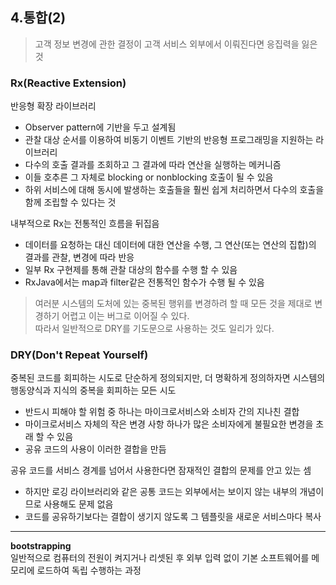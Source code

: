 ## 4.통합(2)  

> 고객 정보 변경에 관한 결정이 고객 서비스 외부에서 이뤄진다면 응집력을 잃은 것   

### Rx(Reactive Extension)  
반응형 확장 라이브러리   
- Observer pattern에 기반을 두고 설계됨  
- 관찰 대상 순서를 이용하여 비동기 이벤트 기반의 반응형 프로그래밍을 지원하는 라이브러리  
- 다수의 호출 결과를 조회하고 그 결과에 따라 연산을 실행하는 메커니즘  
- 이들 호추른 그 자체로 blocking or nonblocking 호출이 될 수 있음  
- 하위 서비스에 대해 동시에 발생하는 호출들을 훨씬 쉽게 처리하면서 다수의 호출을 함께 조립할 수 있다는 것  
  
내부적으로 Rx는 전통적인 흐름을 뒤집음   
- 데이터를 요청하는 대신 데이터에 대한 연산을 수행, 그 연산(또는 연산의 집합)의 결과를 관찰, 변경에 따라 반응  
- 일부 Rx 구현제를 통해 관찰 대상의 함수를 수행 할 수 있음  
- RxJava에서는 map과 filter같은 전통적인 함수가 수행 될 수 있음  


> 여러분 시스템의 도처에 있는 중복된 행위를 변경하려 할 때 모든 것을 제대로 변경하기 어렵고 이는 버그로 이어질 수 있다.  
> 따라서 일반적으로 DRY를 기도문으로 사용하는 것도 일리가 있다.  


### DRY(Don't Repeat Yourself)  
중복된 코드를 회피하는 시도로 단순하게 정의되지만, 더 명확하게 정의하자면 시스템의 행동양식과 지식의 중복을 회피하는 모든 시도  
- 반드시 피해야 할 위험 중 하나는 마이크로서비스와 소비자 간의 지나친 결합  
- 마이크로서비스 자체의 작은 변경 사항 하나가 많은 소비자에게 불필요한 변경을 초래 할 수 있음  
- 공유 코드의 사용이 이러한 결합을 만듬  

공유 코드를 서비스 경계를 넘어서 사용한다면 잠재적인 결합의 문제를 안고 있는 셈  
- 하지만 로깅 라이브러리와 같은 공통 코드는 외부에서는 보이지 않는 내부의 개념이므로 사용해도 문제 없음  
- 코드를 공유하기보다는 결합이 생기지 않도록 그 템플릿을 새로운 서비스마다 복사  
  
  
---  
**bootstrapping**  
일반적으로 컴퓨터의 전원이 켜지거나 리셋된 후 외부 입력 없이 기본 소프트웨어를 메모리에 로드하여 독립 수행하는 과정  
